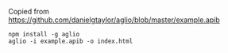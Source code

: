 Copied from https://github.com/danielgtaylor/aglio/blob/master/example.apib

```
npm install -g aglio
aglio -i example.apib -o index.html
```
